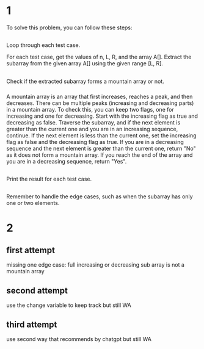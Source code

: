 # 1


To solve this problem, you can follow these steps:
## 
Loop through each test case.

For each test case, get the values of n, L, R, and the array A[].
Extract the subarray from the given array A[] using the given range [L, R].
##
Check if the extracted subarray forms a mountain array or not.
###
A mountain array is an array that first increases, reaches a peak, and then decreases. There can be multiple peaks (increasing and decreasing parts) in a mountain array.
To check this, you can keep two flags, one for increasing and one for decreasing. Start with the increasing flag as true and decreasing as false. Traverse the subarray, and if the next element is greater than the current one and you are in an increasing sequence, continue. If the next element is less than the current one, set the increasing flag as false and the decreasing flag as true. If you are in a decreasing sequence and the next element is greater than the current one, return "No" as it does not form a mountain array. If you reach the end of the array and you are in a decreasing sequence, return "Yes".
##
Print the result for each test case.
##
Remember to handle the edge cases, such as when the subarray has only one or two elements.

# 2
 
## first attempt
missing one edge case: full increasing or decreasing sub array is not a mountain array

## second attempt
use the change variable to keep track but still WA

## third attempt
use second way that recommends by chatgpt but still WA